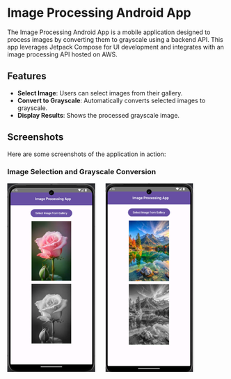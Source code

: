 # Image Processing Android App

The Image Processing Android App is a mobile application designed to process images by converting them to grayscale using a backend API. This app leverages Jetpack Compose for UI development and integrates with an image processing API hosted on AWS.

## Features

- **Select Image**: Users can select images from their gallery.
- **Convert to Grayscale**: Automatically converts selected images to grayscale.
- **Display Results**: Shows the processed grayscale image.

## Screenshots

Here are some screenshots of the application in action:

### Image Selection and Grayscale Conversion

<div>
  <img src="images/1.jpg" alt="Image Selection" width="40%" style="display:inline; margin-right:20px;">
  <img src="images/2.jpg" alt="Grayscale Conversion" width="40%" style="display:inline;">
</div>
